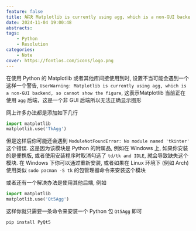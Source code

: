 ```yaml
---
feature: false
title: 解决 Matplotlib is currently using agg, which is a non-GUI backend, so cannot show the figure
date: 2024-11-04 19:00:48
abstracts:
tags:
    - Python
    - Resolution
categories:
    - Note
cover: https://fontlos.com/icons/logo.png
---
```


在使用 Python 的 Matplotlib 或者其他库间接使用到时, 设置不当可能会遇到一个这样一个警告, `UserWarning: Matplotlib is currently using agg, which is a non-GUI backend, so cannot show the figure`, 这表示Matplotlib 当前正在使用 `agg` 后端，这是一个非 GUI 后端所以无法正确显示图形

网上许多办法都是添加如下几行

```py
import matplotlib
matplotlib.use('TkAgg')
```

但是这样后你可能还会遇到 `ModuleNotFoundError: No module named 'tkinter'` 这个错误. 这是因为该模块是 Python 的附属品, 例如在 Windows 上, 如果你安装的是便携版, 或者使用安装程序时取消勾选了 `td/tk and IDLE`, 就会导致缺失这个模块. 在 Windows 下你可以通过重新安装, 或者如果在 Linux 环境下 (例如 Arch) 使用类似 `sudo pacman -S tk` 的包管理器命令来安装这个模块

或者还有一个解决办法是使用其他后端, 例如

```py
import matplotlib
matplotlib.use('Qt5Agg')
```

这样你就只需要一条命令来安装一个 Python 包 `Qt5Agg` 即可

```sh
pip install PyQt5
```